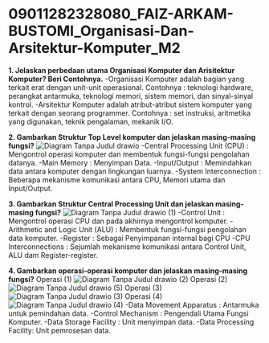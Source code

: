 # 09011282328080_FAIZ-ARKAM-BUSTOMI_Organisasi-Dan-Arsitektur-Komputer_M2

**1. Jelaskan perbedaan utama Organisasi Komputer dan Arisitektur Komputer? Beri Contohnya.**
-Organisasi Komputer adalah bagian yang terkait erat dengan unit-unit operasional. Contohnya :  teknologi hardware, perangkat 
 antarmuka, teknologi memori, sistem memori, dan sinyal-sinyal kontrol.
-Arsitektur Komputer adalah atribut-atribut sistem komputer yang terkait dengan seorang programmer. Contohnya : set instruksi, 
 aritmetika yang digunakan, teknik pengalaman, mekanik I/O.

**2. Gambarkan Struktur Top Level komputer dan jelaskan masing-masing fungsi?**
![Diagram Tanpa Judul drawio](https://github.com/Faizarmi/09011282328080_FAIZ-ARKAM-BUSTOMI_Organisasi-Dan-Arsitektur-Komputer_M2/assets/146688105/398dba00-9bec-4eee-8595-2b0c1f9c6507)
-Central Processing Unit (CPU) : Mengontrol operasi komputer dan membentuk fungsi-fungsi pengolahan datanya.
-Main Memory : Menyimpan Data.
-Input/Output : Memindahkan data antara komputer dengan lingkungan luarnya.
-System Interconnection : Beberapa mekanisme komunikasi antara CPU, Memori utama dan Input/Output.

**3. Gambarkan Struktur Central Processing Unit dan jelaskan masing-masing fungsi?**
![Diagram Tanpa Judul drawio (1)](https://github.com/Faizarmi/09011282328080_FAIZ-ARKAM-BUSTOMI_Organisasi-Dan-Arsitektur-Komputer_M2/assets/146688105/d314e43a-3852-4acf-9a05-f4c10e36e012)
-Control Unit : Mengontrol operasi CPU dan pada akhirnya mengontrol komputer.
-Arithmetic and Logic Unit (ALU) : Membentuk fungsi-fungsi pengolahan data komputer.
-Register : Sebagai Penyimpanan internal bagi CPU
-CPU Interconnections : Sejumlah mekanisme komunikasi antara Control Unit, ALU dam Register-register.

**4. Gambarkan operasi-operasi komputer dan jelaskan masing-masing fungsi?**
Operasi (1)
![Diagram Tanpa Judul drawio (2)](https://github.com/Faizarmi/09011282328080_FAIZ-ARKAM-BUSTOMI_Organisasi-Dan-Arsitektur-Komputer_M2/assets/146688105/ee4e4b4c-883f-41c7-80ac-672be921f2db)
Operasi (2)
![Diagram Tanpa Judul drawio (5)](https://github.com/Faizarmi/09011282328080_FAIZ-ARKAM-BUSTOMI_Organisasi-Dan-Arsitektur-Komputer_M2/assets/146688105/f1273554-c55b-4fbe-bf33-e17d276a59c3)
Operasi (3)
![Diagram Tanpa Judul drawio (3)](https://github.com/Faizarmi/09011282328080_FAIZ-ARKAM-BUSTOMI_Organisasi-Dan-Arsitektur-Komputer_M2/assets/146688105/3c9a32a5-2447-4b17-8a6c-2ec6abf1a88f)
Operasi (4)
![Diagram Tanpa Judul drawio (4)](https://github.com/Faizarmi/09011282328080_FAIZ-ARKAM-BUSTOMI_Organisasi-Dan-Arsitektur-Komputer_M2/assets/146688105/6092b4e5-2a9e-4a99-80f5-d23122cc9214)
-Data Movement Apparatus : Antarmuka untuk pemindahan data.
-Control Mechanism : Pengendali Utama Fungsi Komputer.
-Data Storage Facility : Unit menyimpan data.
-Data Processing Facility: Unit pemrosesan data.
